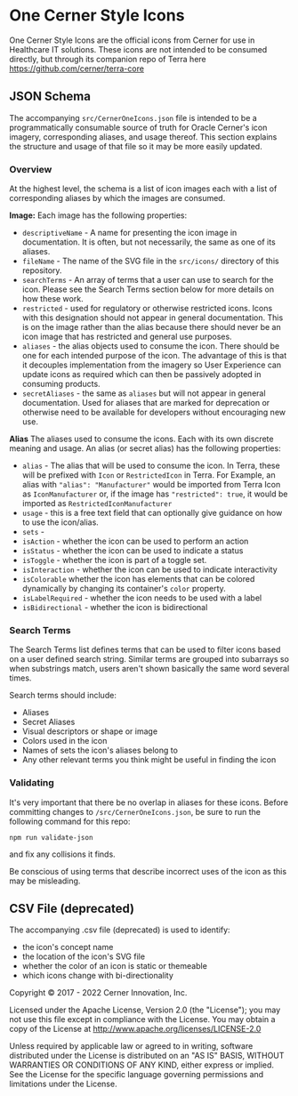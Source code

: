 # One Cerner Style Icons
 One Cerner Style Icons are the official icons from Cerner for use in Healthcare IT solutions. These icons are not intended to be consumed directly, but through its companion repo of Terra here  https://github.com/cerner/terra-core

 ## JSON Schema

 The accompanying `src/CernerOneIcons.json` file is intended to be a programmatically consumable source of truth for Oracle Cerner's icon imagery, corresponding aliases, and usage thereof. This section explains the structure and usage of that file so it may be more easily updated.

 ### Overview

 At the highest level, the schema is a list of icon images each with a list of corresponding aliases by which the images are consumed.

 **Image:** Each image has the following properties:
 - `descriptiveName` - A name for presenting the icon image in documentation. It is often, but not necessarily, the same as one of its aliases.
 - `fileName` - The name of the SVG file in the `src/icons/` directory of this repository.
 - `searchTerms` - An array of terms that a user can use to search for the icon. Please see the Search Terms section below for more details on how these work.
 - `restricted` - used for regulatory or otherwise restricted icons. Icons with this designation should not appear in general documentation. This is on the image rather than the alias because there should never be an icon image that has restricted and general use purposes.
 - `aliases` - the alias objects used to consume the icon. There should be one for each intended purpose of the icon. The advantage of this is that it decouples implementation from the imagery so User Experience can update icons as required which can then be passively adopted in consuming products.
 - `secretAliases` - the same as `aliases` but will not appear in general documentation. Used for aliases that are marked for deprecation or otherwise need to be available for developers without encouraging new use.

**Alias** The aliases used to consume the icons. Each with its own discrete meaning and usage. An alias (or secret alias) has the following properties:

- `alias` - The alias that will be used to consume the icon. In Terra, these will be prefixed with `Icon` or `RestrictedIcon` in Terra. For Example, an alias with `"alias": "Manufacturer"` would be imported from Terra Icon as `IconManufacturer` or, if the image has `"restricted": true`, it would be imported as `RestrictedIconManufacturer`
- `usage` - this is a free text field that can optionally give guidance on how to use the icon/alias.
- `sets` - 
- `isAction` - whether the icon can be used to perform an action
- `isStatus` - whether the icon can be used to indicate a status
- `isToggle` - whether the icon is part of a toggle set.
- `isInteraction` - whether the icon can be used to indicate interactivity
- `isColorable` whether the icon has elements that can be colored dynamically by changing its container's `color` property.
- `isLabelRequired` - whether the icon needs to be used with a label
- `isBidirectional` - whether the icon is bidirectional

### Search Terms

The Search Terms list defines terms that can be used to filter icons based on a user defined search string. Similar terms are grouped into subarrays so when substrings match, users aren't shown basically the same word several times.

Search terms should include:
- Aliases
- Secret Aliases
- Visual descriptors or shape or image
- Colors used in the icon
- Names of sets the icon's aliases belong to
- Any other relevant terms you think might be useful in finding the icon

### Validating

It's very important that there be no overlap in aliases for these icons. Before committing changes to `/src/CernerOneIcons.json`, be sure to run the following command for this repo:

`npm run validate-json`

and fix any collisions it finds.

Be conscious of using terms that describe incorrect uses of the icon as this may be misleading.

## CSV File (deprecated)

The accompanying .csv file (deprecated) is used to identify:

* the icon's concept name
* the location of the icon's SVG file
* whether the color of an icon is static or themeable
* which icons change with bi-directionality

Copyright © 2017 - 2022 Cerner Innovation, Inc.

Licensed under the Apache License, Version 2.0 (the "License"); you may not use this file except in compliance with the License. You may obtain a copy of the License at http://www.apache.org/licenses/LICENSE-2.0

Unless required by applicable law or agreed to in writing, software distributed under the License is distributed on an "AS IS" BASIS, WITHOUT WARRANTIES OR CONDITIONS OF ANY KIND, either express or implied. See the License for the specific language governing permissions and limitations under the License.
